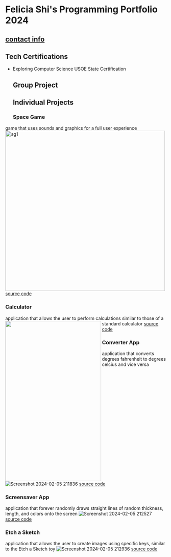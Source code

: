 # Felicia Shi's Programming Portfolio 2024
## [contact info](9645256@graniteschools.org)

## Tech Certifications
* Exploring Computer Science USOE State Certification

  ## Group Project

  ## Individual Projects

  ### Space Game
 game that uses sounds and graphics for a full user experience
<img width="500" alt="sg1" src="https://github.com/CosmicIris/programmingportfolio/assets/111626385/ccf43580-b569-4ac0-a4b3-0fecfde60c4f">
[source code](https://github.com/CosmicIris/programmingportfolio/files/14168915/SpaceGame_currentvers_.zip)

### Calculator
application that allows the user to perform calculations similar to those of a standard calculator
<img align="left" width="300" height="500" src = "https://github.com/CosmicIris/programmingportfolio/assets/111626385/d706b0ab-d43e-4241-8a95-095f53370dcc">
[source code](https://github.com/CosmicIris/programmingportfolio/files/14169099/calculator.3.zip)


### Converter App
application that converts degrees fahrenheit to degrees celcius and vice versa
![Screenshot 2024-02-05 211836](https://github.com/CosmicIris/programmingportfolio/assets/111626385/c54369a8-b764-4b97-9efc-e87b4168620c)
[source code](https://github.com/CosmicIris/programmingportfolio/files/14169083/ConversionApp.zip)

### Screensaver App
application that forever randomly draws straight lines of random thickness, length, and colors onto the screen
![Screenshot 2024-02-05 212527](https://github.com/CosmicIris/programmingportfolio/assets/111626385/29463976-aa9c-4bf1-bb41-653267a14196)
[source code](https://github.com/CosmicIris/programmingportfolio/files/14169076/ScreenSaver_App.zip)


### Etch a Sketch
application that allows the user to create images using specific keys, similar to the Etch a Sketch toy
![Screenshot 2024-02-05 212936](https://github.com/CosmicIris/programmingportfolio/assets/111626385/8417df3c-a527-49d4-b370-d382864c0bea)
[source code](https://github.com/CosmicIris/programmingportfolio/files/14169079/EtchASketch.zip)

